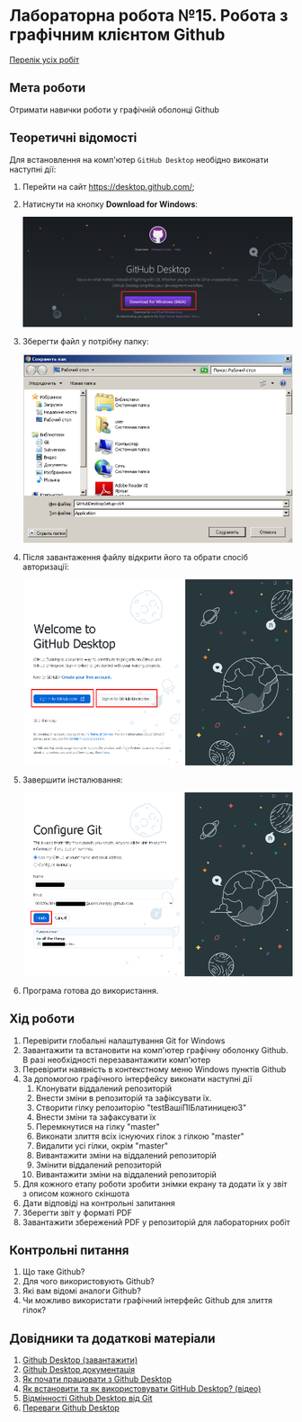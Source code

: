 # Лабораторна робота №15. Робота з графічним клієнтом Github

[Перелік усіх робіт](README.md)

## Мета роботи

Отримати навички роботи у графічній оболонці Github

## Теоретичні відомості

Для встановлення на комп'ютер `GitHub Desktop` необідно виконати наступні дії:

1. Перейти на сайт https://desktop.github.com/;
2. Натиснути на кнопку **Download for Windows**:

   ![](img/17-15.png)

3. Зберегти файл у потрібну папку:

   ![](img/17-16.png)

4. Після завантаження файлу відкрити його та обрати спосіб авторизації:

   ![](img/17-17.png)

5. Завершити інсталювання:

   ![](img/17-18.png)

6. Програма готова до використання.

## Хід роботи

1.  Перевірити глобальні налаштування Git for Windows
2.  Завантажити та встановити на комп'ютер графічну оболонку Github. В разі необхідності перезавантажити комп'ютер
3.  Перевірити наявність в контекстному меню Windows пунктів Github
4.  За допомогою графічного інтерфейсу виконати наступні дії
    1.  Клонувати віддалений репозиторій
    2.  Внести зміни в репозиторій та зафіксувати їх.
    3.  Створити гілку репозиторію "testВашіПІБлатиницею3"
    4.  Внести зміни та зафаксувати їх
    5.  Перемкнутися на гілку "master"
    6.  Виконати злиття всіх існуючих гілок з гілкою "master"
    7.  Видалити усі гілки, окрім "master"
    8.  Вивантажити зміни на віддалений репозиторій
    9.  Змінити віддалений репозиторій
    10. Вивантажити зміни на віддалений репозиторій
5.  Для кожного етапу роботи зробити знімки екрану та додати їх у звіт з описом кожного скіншота
6.  Дати відповіді на контрольні запитання
7.  Зберегти звіт у форматі PDF
8.  Завантажити збережений PDF у репозиторій для лабораторних робіт

## Контрольні питання

1.  Що таке Github?
2.  Для чого використовують Github?
3.  Які вам відомі аналоги Github?
4.  Чи можливо використати графічний інтерфейс Github для злиття гілок?

## Довідники та додаткові матеріали

1. [Github Desktop (завантажити)](https://desktop.github.com)
2. [Github Desktop документація](https://docs.github.com/en/desktop)
3. [Як почати працювати з Github Desktop](https://htmlacademy.ru/blog/boost/tools/github-desktop)
4. [Як встановити та як використовувати GitHub Desktop? (відео)](https://www.youtube.com/watch?v=9oE3RhQRUbE)
5. [Відмінності Github Desktop від Git](https://coderoad.ru/61435843/)
6. [Переваги Github Desktop](https://habr.com/ru/post/520854/)
